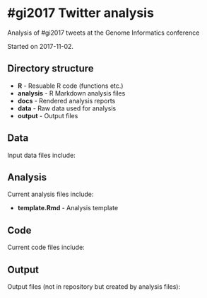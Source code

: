# #gi2017 Twitter analysis

Analysis of #gi2017 tweets at the Genome Informatics conference

Started on 2017-11-02.

## Directory structure

* **R** - Resuable R code (functions etc.)
* **analysis** - R Markdown analysis files
* **docs** - Rendered analysis reports
* **data** - Raw data used for analysis
* **output** - Output files

## Data

Input data files include:

## Analysis

Current analysis files include:

* **template.Rmd** - Analysis template

## Code

Current code files include:

## Output

Output files (not in repository but created by analysis files):

